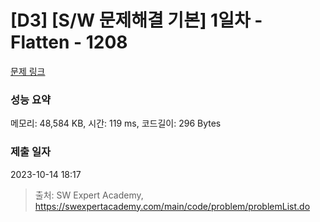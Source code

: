 # [D3] [S/W 문제해결 기본] 1일차 - Flatten - 1208 

[문제 링크](https://swexpertacademy.com/main/code/problem/problemDetail.do?contestProbId=AV139KOaABgCFAYh) 

### 성능 요약

메모리: 48,584 KB, 시간: 119 ms, 코드길이: 296 Bytes

### 제출 일자

2023-10-14 18:17



> 출처: SW Expert Academy, https://swexpertacademy.com/main/code/problem/problemList.do